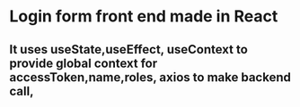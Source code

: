 # Login form front end made in React
## It uses useState,useEffect, useContext to provide global context for accessToken,name,roles, axios to make backend call, 

